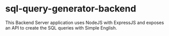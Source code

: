 # sql-query-generator-backend
This Backend Server application uses NodeJS with ExpressJS and exposes an API to create the SQL queries with Simple English.
